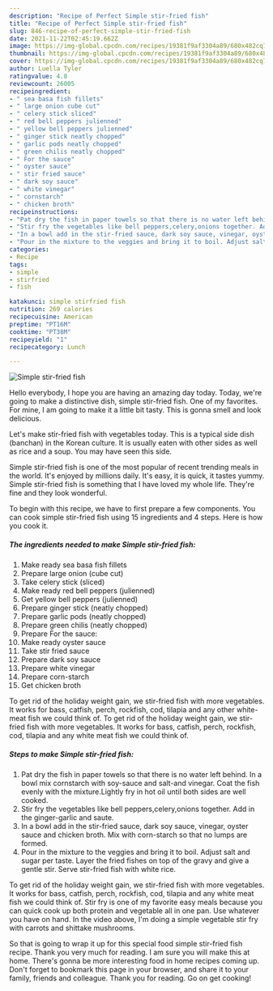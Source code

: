 ```yaml
---
description: "Recipe of Perfect Simple stir-fried fish"
title: "Recipe of Perfect Simple stir-fried fish"
slug: 846-recipe-of-perfect-simple-stir-fried-fish
date: 2021-11-22T02:45:19.662Z
image: https://img-global.cpcdn.com/recipes/19381f9af3304a89/680x482cq70/simple-stir-fried-fish-recipe-main-photo.jpg
thumbnail: https://img-global.cpcdn.com/recipes/19381f9af3304a89/680x482cq70/simple-stir-fried-fish-recipe-main-photo.jpg
cover: https://img-global.cpcdn.com/recipes/19381f9af3304a89/680x482cq70/simple-stir-fried-fish-recipe-main-photo.jpg
author: Luella Tyler
ratingvalue: 4.8
reviewcount: 26005
recipeingredient:
- " sea basa fish fillets"
- " large onion cube cut"
- " celery stick sliced"
- " red bell peppers julienned"
- " yellow bell peppers julienned"
- " ginger stick neatly chopped"
- " garlic pods neatly chopped"
- " green chilis neatly chopped"
- " For the sauce"
- " oyster sauce"
- " stir fried sauce"
- " dark soy sauce"
- " white vinegar"
- " cornstarch"
- " chicken broth"
recipeinstructions:
- "Pat dry the fish in paper towels so that there is no water left behind. In a bowl mix cornstarch with soy-sauce and salt-and vinegar. Coat the fish evenly with the mixture.Lightly fry in hot oil until both sides are well cooked."
- "Stir fry the vegetables like bell peppers,celery,onions together. Add in the ginger-garlic and saute."
- "In a bowl add in the stir-fried sauce, dark soy sauce, vinegar, oyster sauce and chicken broth. Mix with corn-starch so that no lumps are formed."
- "Pour in the mixture to the veggies and bring it to boil. Adjust salt and sugar per taste. Layer the fried fishes on top of the gravy and give a gentle stir. Serve stir-fried fish with white rice."
categories:
- Recipe
tags:
- simple
- stirfried
- fish

katakunci: simple stirfried fish 
nutrition: 269 calories
recipecuisine: American
preptime: "PT16M"
cooktime: "PT38M"
recipeyield: "1"
recipecategory: Lunch

---
```



![Simple stir-fried fish](https://img-global.cpcdn.com/recipes/19381f9af3304a89/680x482cq70/simple-stir-fried-fish-recipe-main-photo.jpg)

Hello everybody, I hope you are having an amazing day today. Today, we're going to make a distinctive dish, simple stir-fried fish. One of my favorites. For mine, I am going to make it a little bit tasty. This is gonna smell and look delicious.

Let&#39;s make stir-fried fish with vegetables today. This is a typical side dish (banchan) in the Korean culture. It is usually eaten with other sides as well as rice and a soup. You may have seen this side.

Simple stir-fried fish is one of the most popular of recent trending meals in the world. It's enjoyed by millions daily. It's easy, it is quick, it tastes yummy. Simple stir-fried fish is something that I have loved my whole life. They're fine and they look wonderful.


To begin with this recipe, we have to first prepare a few components. You can cook simple stir-fried fish using 15 ingredients and 4 steps. Here is how you cook it.

<!--inarticleads1-->

##### The ingredients needed to make Simple stir-fried fish:

1. Make ready  sea basa fish fillets
1. Prepare  large onion (cube cut)
1. Take  celery stick (sliced)
1. Make ready  red bell peppers (julienned)
1. Get  yellow bell peppers (julienned)
1. Prepare  ginger stick (neatly chopped)
1. Prepare  garlic pods (neatly chopped)
1. Prepare  green chilis (neatly chopped)
1. Prepare  For the sauce:
1. Make ready  oyster sauce
1. Take  stir fried sauce
1. Prepare  dark soy sauce
1. Prepare  white vinegar
1. Prepare  corn-starch
1. Get  chicken broth


To get rid of the holiday weight gain, we stir-fried fish with more vegetables. It works for bass, catfish, perch, rockfish, cod, tilapia and any other white-meat fish we could think of. To get rid of the holiday weight gain, we stir-fried fish with more vegetables. It works for bass, catfish, perch, rockfish, cod, tilapia and any white meat fish we could think of. 

<!--inarticleads2-->

##### Steps to make Simple stir-fried fish:

1. Pat dry the fish in paper towels so that there is no water left behind. In a bowl mix cornstarch with soy-sauce and salt-and vinegar. Coat the fish evenly with the mixture.Lightly fry in hot oil until both sides are well cooked.
1. Stir fry the vegetables like bell peppers,celery,onions together. Add in the ginger-garlic and saute.
1. In a bowl add in the stir-fried sauce, dark soy sauce, vinegar, oyster sauce and chicken broth. Mix with corn-starch so that no lumps are formed.
1. Pour in the mixture to the veggies and bring it to boil. Adjust salt and sugar per taste. Layer the fried fishes on top of the gravy and give a gentle stir. Serve stir-fried fish with white rice.


To get rid of the holiday weight gain, we stir-fried fish with more vegetables. It works for bass, catfish, perch, rockfish, cod, tilapia and any white meat fish we could think of. Stir fry is one of my favorite easy meals because you can quick cook up both protein and vegetable all in one pan. Use whatever you have on hand. In the video above, I&#39;m doing a simple vegetable stir fry with carrots and shittake mushrooms. 

So that is going to wrap it up for this special food simple stir-fried fish recipe. Thank you very much for reading. I am sure you will make this at home. There's gonna be more interesting food in home recipes coming up. Don't forget to bookmark this page in your browser, and share it to your family, friends and colleague. Thank you for reading. Go on get cooking!
